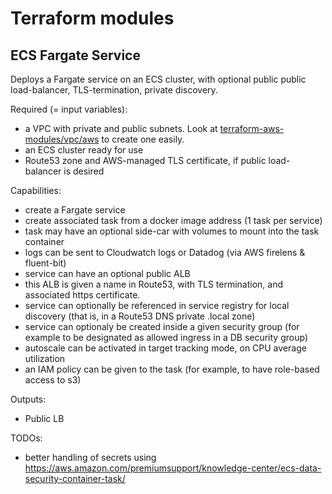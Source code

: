 # Terraform modules

## ECS Fargate Service

Deploys a Fargate service on an ECS cluster, with optional public public load-balancer, TLS-termination, private discovery.


Required (= input variables):
- a VPC with private and public subnets. Look at [terraform-aws-modules/vpc/aws](https://github.com/terraform-aws-modules/terraform-aws-vpc) to create one easily.
- an ECS cluster ready for use
- Route53 zone and AWS-managed TLS certificate, if public load-balancer is desired


Capabilities:
- create a Fargate service
- create associated task from a docker image address (1 task per service)
- task may have an optional side-car with volumes to mount into the task container
- logs can be sent to Cloudwatch logs or Datadog (via AWS firelens & fluent-bit)
- service can have an optional public ALB
- this ALB is given a name in Route53, with TLS termination, and associated https certificate.
- service can optionally be referenced in service registry for local discovery (that is, in a Route53 DNS private .local zone)
- service can optionaly be created inside a given security group (for example to be designated as allowed ingress in a DB security group)
- autoscale can be activated in target tracking mode, on CPU average utilization
- an IAM policy can be given to the task (for example, to have role-based access to s3)



Outputs:
- Public LB 


TODOs:
- better handling of secrets using https://aws.amazon.com/premiumsupport/knowledge-center/ecs-data-security-container-task/ 